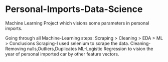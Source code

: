 # Personal-Imports-Data-Science
Machine Learning Project which visions some parameters in personal imports.

Going through all Machine-Learning steps:
Scraping > Cleaning > EDA > ML > Conclusions
Scraping-I used selenium to scrape the data.
Cleaning-Removing nulls,Outliers,Duplicates
ML-Logistic Regression to vision the year of personal imported car by other feature vectors.
